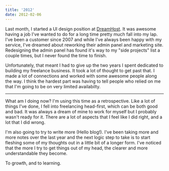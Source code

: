 ```yaml
---
title: '2012'
date: 2012-02-06
---
```


Last month, I started a UI design position at [DreamHost](http://dreamhost.com). It was awesome having a job I've wanted to do for a long time pretty much fall into my lap. I've been a customer since 2007 and while I've always been happy with my service, I've dreamed about reworking their admin panel and marketing site. Redesigning the admin panel has found it's way to my "side projects" list a couple times, but I never found the time to finish.

Unfortunately, that meant I had to give up the two years I spent dedicated to building my freelance business. It took a lot of thought to get past that. I made a lot of connections and worked with some awesome people along the way. I think the hardest part was having to tell people who relied on me that I'm going to be on very limited availabilty.

---

What am I doing now? I'm using this time as a retrospective. Like a lot of things I've done, I fell into freelancing head-first, which can be both good and bad. It was always a dream of mine to work for myself but I probably wasn't ready for it. There are a lot of aspects that I feel like I did right, and a lot that I did wrong.

I'm also going to try to write more (Hello blog!). I've been taking more and more notes over the last year and the next logic step to take is to start fleshing some of my thoughts out in a little bit of a longer form. I've noticed that the more I try to get things out of my head, the clearer and more understandable they become.

To growth, and to learning.
